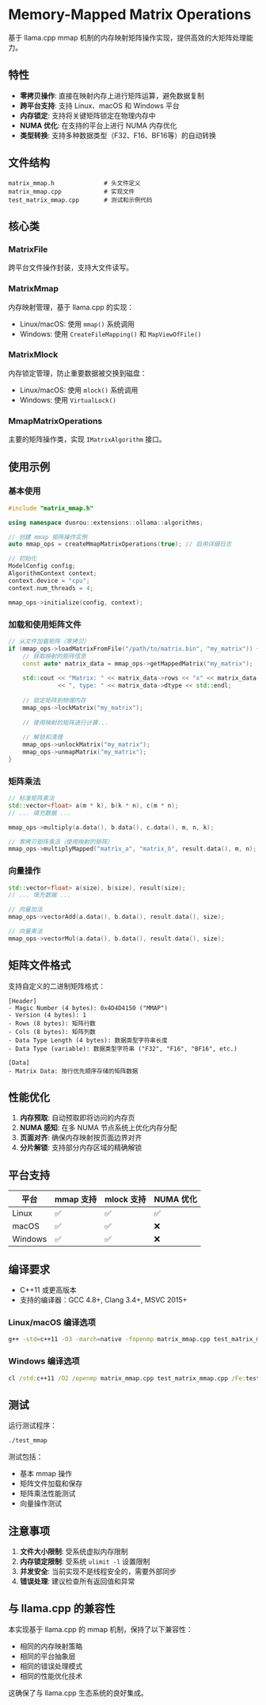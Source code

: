 # Memory-Mapped Matrix Operations

基于 llama.cpp mmap 机制的内存映射矩阵操作实现，提供高效的大矩阵处理能力。

## 特性

- **零拷贝操作**: 直接在映射内存上进行矩阵运算，避免数据复制
- **跨平台支持**: 支持 Linux、macOS 和 Windows 平台
- **内存锁定**: 支持将关键矩阵锁定在物理内存中
- **NUMA 优化**: 在支持的平台上进行 NUMA 内存优化
- **类型转换**: 支持多种数据类型（F32、F16、BF16等）的自动转换

## 文件结构

```
matrix_mmap.h              # 头文件定义
matrix_mmap.cpp            # 实现文件
test_matrix_mmap.cpp       # 测试和示例代码
```

## 核心类

### MatrixFile
跨平台文件操作封装，支持大文件读写。

### MatrixMmap
内存映射管理，基于 llama.cpp 的实现：
- Linux/macOS: 使用 `mmap()` 系统调用
- Windows: 使用 `CreateFileMapping()` 和 `MapViewOfFile()`

### MatrixMlock
内存锁定管理，防止重要数据被交换到磁盘：
- Linux/macOS: 使用 `mlock()` 系统调用
- Windows: 使用 `VirtualLock()`

### MmapMatrixOperations
主要的矩阵操作类，实现 `IMatrixAlgorithm` 接口。

## 使用示例

### 基本使用

```cpp
#include "matrix_mmap.h"

using namespace duorou::extensions::ollama::algorithms;

// 创建 mmap 矩阵操作实例
auto mmap_ops = createMmapMatrixOperations(true); // 启用详细日志

// 初始化
ModelConfig config;
AlgorithmContext context;
context.device = "cpu";
context.num_threads = 4;

mmap_ops->initialize(config, context);
```

### 加载和使用矩阵文件

```cpp
// 从文件加载矩阵（零拷贝）
if (mmap_ops->loadMatrixFromFile("/path/to/matrix.bin", "my_matrix")) {
    // 获取映射的矩阵信息
    const auto* matrix_data = mmap_ops->getMappedMatrix("my_matrix");
    
    std::cout << "Matrix: " << matrix_data->rows << "x" << matrix_data->cols 
              << ", type: " << matrix_data->dtype << std::endl;
    
    // 锁定矩阵到物理内存
    mmap_ops->lockMatrix("my_matrix");
    
    // 使用映射的矩阵进行计算...
    
    // 解锁和清理
    mmap_ops->unlockMatrix("my_matrix");
    mmap_ops->unmapMatrix("my_matrix");
}
```

### 矩阵乘法

```cpp
// 标准矩阵乘法
std::vector<float> a(m * k), b(k * n), c(m * n);
// ... 填充数据 ...

mmap_ops->multiply(a.data(), b.data(), c.data(), m, n, k);

// 零拷贝矩阵乘法（使用映射的矩阵）
mmap_ops->multiplyMapped("matrix_a", "matrix_b", result.data(), m, n);
```

### 向量操作

```cpp
std::vector<float> a(size), b(size), result(size);
// ... 填充数据 ...

// 向量加法
mmap_ops->vectorAdd(a.data(), b.data(), result.data(), size);

// 向量乘法
mmap_ops->vectorMul(a.data(), b.data(), result.data(), size);
```

## 矩阵文件格式

支持自定义的二进制矩阵格式：

```
[Header]
- Magic Number (4 bytes): 0x4D4D4150 ("MMAP")
- Version (4 bytes): 1
- Rows (8 bytes): 矩阵行数
- Cols (8 bytes): 矩阵列数
- Data Type Length (4 bytes): 数据类型字符串长度
- Data Type (variable): 数据类型字符串 ("F32", "F16", "BF16", etc.)

[Data]
- Matrix Data: 按行优先顺序存储的矩阵数据
```

## 性能优化

1. **内存预取**: 自动预取即将访问的内存页
2. **NUMA 感知**: 在多 NUMA 节点系统上优化内存分配
3. **页面对齐**: 确保内存映射按页面边界对齐
4. **分片解锁**: 支持部分内存区域的精确解锁

## 平台支持

| 平台 | mmap 支持 | mlock 支持 | NUMA 优化 |
|------|-----------|------------|----------|
| Linux | ✅ | ✅ | ✅ |
| macOS | ✅ | ✅ | ❌ |
| Windows | ✅ | ✅ | ❌ |

## 编译要求

- C++11 或更高版本
- 支持的编译器：GCC 4.8+, Clang 3.4+, MSVC 2015+

### Linux/macOS 编译选项
```bash
g++ -std=c++11 -O3 -march=native -fopenmp matrix_mmap.cpp test_matrix_mmap.cpp -o test_mmap
```

### Windows 编译选项
```cmd
cl /std:c++11 /O2 /openmp matrix_mmap.cpp test_matrix_mmap.cpp /Fe:test_mmap.exe
```

## 测试

运行测试程序：

```bash
./test_mmap
```

测试包括：
- 基本 mmap 操作
- 矩阵文件加载和保存
- 矩阵乘法性能测试
- 向量操作测试

## 注意事项

1. **文件大小限制**: 受系统虚拟内存限制
2. **内存锁定限制**: 受系统 `ulimit -l` 设置限制
3. **并发安全**: 当前实现不是线程安全的，需要外部同步
4. **错误处理**: 建议检查所有返回值和异常

## 与 llama.cpp 的兼容性

本实现基于 llama.cpp 的 mmap 机制，保持了以下兼容性：
- 相同的内存映射策略
- 相同的平台抽象层
- 相同的错误处理模式
- 相同的性能优化技术

这确保了与 llama.cpp 生态系统的良好集成。